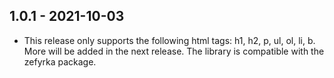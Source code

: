 
## 1.0.1 - 2021-10-03

* This release only supports the following html tags:
  h1, h2, p, ul, ol, li, b.
  More will be added in the next release.
  The library is compatible with the zefyrka package.

